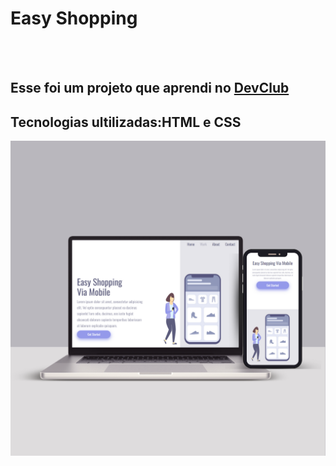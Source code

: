 <h1>Easy Shopping</h1>
<br>
<br>
<h2>Esse foi um projeto que aprendi no <a href="https://rodolfomori.com.br/devclub">DevClub</a> </h2>

<h2>Tecnologias ultilizadas:HTML e CSS</h2>
<img src="https://github.com/FelipeHenrique7/Easy-Shopping/blob/main/Img2.png?raw=true"/>
